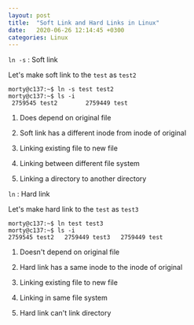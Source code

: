 ```yaml
---
layout: post
title:  "Soft Link and Hard Links in Linux"
date:   2020-06-26 12:14:45 +0300
categories: Linux
---
```


`ln -s` : Soft link

Let's make soft link to the `test` as `test2`

```
morty@c137:~$ ln -s test test2
morty@c137:~$ ls -i
 2759545 test2        2759449 test   
```

1.  Does depend on original file

2.  Soft link has a different inode from inode of original 

3.  Linking existing file to new file

4.  Linking between different  file system

5.  Linking a directory to another directory  



`ln` : Hard link

Let's make hard link to the `test` as `test3`

```
morty@c137:~$ ln test test3
morty@c137:~$ ls -i
2759545 test2   2759449 test3   2759449 test                 
 ```
       
1.  Doesn't depend on original file

2.  Hard link has a same inode to the inode of original

3.  Linking existing file to new file

4.  Linking in same file system

5.  Hard link can't link directory




